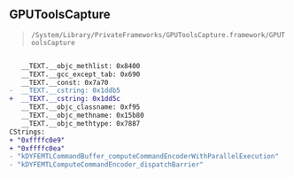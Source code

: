 ## GPUToolsCapture

> `/System/Library/PrivateFrameworks/GPUToolsCapture.framework/GPUToolsCapture`

```diff

   __TEXT.__objc_methlist: 0x8400
   __TEXT.__gcc_except_tab: 0x690
   __TEXT.__const: 0x7a70
-  __TEXT.__cstring: 0x1ddb5
+  __TEXT.__cstring: 0x1dd5c
   __TEXT.__objc_classname: 0xf95
   __TEXT.__objc_methname: 0x15b80
   __TEXT.__objc_methtype: 0x7887
CStrings:
+ "0xffffc0e9"
+ "0xffffc0ea"
- "kDYFEMTLCommandBuffer_computeCommandEncoderWithParallelExecution"
- "kDYFEMTLComputeCommandEncoder_dispatchBarrier"

```
